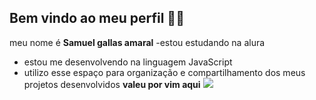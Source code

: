 ## Bem vindo ao meu perfil 🖤👋

meu nome é **Samuel gallas amaral**
 -estou estudando na alura
 - estou me desenvolvendo na linguagem JavaScript
 - utilizo esse espaço para organização e compartilhamento dos meus projetos desenvolvidos
**valeu por vim aqui**
![](https://tenor.com/pt-BR/view/naruto-naruto-uzumaki-naruto-shippuden-anime-red-face-gif-8641786)
